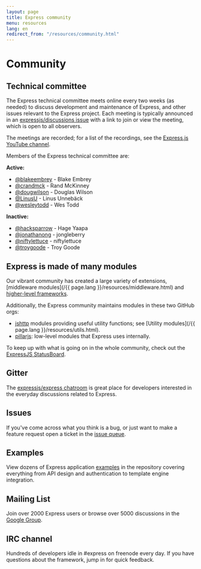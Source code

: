 ```yaml
---
layout: page
title: Express community
menu: resources
lang: en
redirect_from: "/resources/community.html"
---
```


# Community

## Technical committee

The Express technical committee meets online every two weeks (as needed) to discuss development and maintenance of Express,
and other issues relevant to the Express project. Each meeting is typically announced in an
[expressjs/discussions issue](https://github.com/expressjs/discussions/issues) with a link to join or view the meeting, which is
open to all observers.

The meetings are recorded; for a list of the recordings, see the [Express.js YouTube channel](https://www.youtube.com/channel/UCYjxjAeH6TRik9Iwy5nXw7g).

Members of the Express technical committee are:

**Active:**

- [@blakeembrey](https://github.com/blakeembrey) - Blake Embrey
- [@crandmck](https://github.com/crandmck) - Rand McKinney
- [@dougwilson](https://github.com/dougwilson) - Douglas Wilson
- [@LinusU](https://github.com/LinusU) - Linus Unnebäck
- [@wesleytodd](https://github.com/wesleytodd) - Wes Todd

**Inactive:**

- [@hacksparrow](https://github.com/hacksparrow) - Hage Yaapa
- [@jonathanong](https://github.com/jonathanong) - jongleberry
- [@niftylettuce](https://github.com/niftylettuce) - niftylettuce
- [@troygoode](https://github.com/troygoode) - Troy Goode

## Express is made of many modules

Our vibrant community has created a large variety of extensions,
[middleware modules](/{{ page.lang }}/resources/middleware.html) and
[higher-level frameworks](frameworks.html).

Additionally, the Express community maintains modules in these two GitHub orgs:

- [jshttp](https://jshttp.github.io/) modules providing useful utility functions; see [Utility modules](/{{ page.lang }}/resources/utils.html).
- [pillarjs](https://pillarjs.github.io/): low-level modules that Express uses internally.

To keep up with what is going on in the whole community, check out the [ExpressJS StatusBoard](https://expressjs.github.io/statusboard/).

## Gitter

The [expressjs/express chatroom](https://gitter.im/expressjs/express) is great place
for developers interested in the everyday discussions related to Express.

## Issues

If you've come across what you think is a bug, or just want to make
a feature request open a ticket in the [issue queue](https://github.com/expressjs/express/issues).

## Examples

View dozens of Express application [examples](https://github.com/expressjs/express/tree/master/examples)
in the repository covering everything from API design and authentication to template engine integration.

## Mailing List

Join over 2000 Express users or browse over 5000
discussions in the [Google Group](https://groups.google.com/group/express-js).

## IRC channel

Hundreds of developers idle in #express on freenode every day.
If you have questions about the framework, jump in for quick
feedback.
